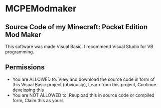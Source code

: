 # MCPEModmaker
Source Code of my Minecraft: Pocket Edition Mod Maker
-----------------------------------------------------
This software was made Visual Basic. I recommend
Visual Studio for VB programming.

Permissions
-----------------------------------------------------
+ You are ALLOWED to:
View and download the source code in form of this Visual Basic project (obviously),
Learn from this project,
Continue developing this
+ You are NOT ALLOWED to:
Reupload this in source code or compiled form,
Claim this as yours
